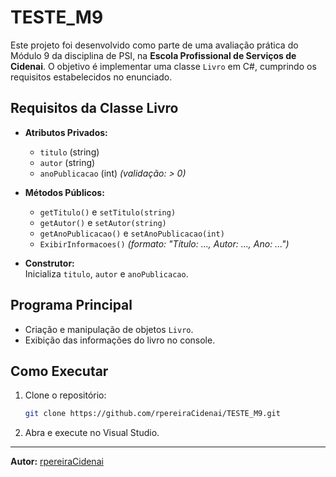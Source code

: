 # TESTE_M9

Este projeto foi desenvolvido como parte de uma avaliação prática do Módulo 9 da disciplina de PSI, na **Escola Profissional de Serviços de Cidenai**. O objetivo é implementar uma classe `Livro` em C#, cumprindo os requisitos estabelecidos no enunciado.

## Requisitos da Classe Livro

- **Atributos Privados:**
  - `titulo` (string)
  - `autor` (string)
  - `anoPublicacao` (int) *(validação: > 0)*

- **Métodos Públicos:**
  - `getTitulo()` e `setTitulo(string)`
  - `getAutor()` e `setAutor(string)`
  - `getAnoPublicacao()` e `setAnoPublicacao(int)`
  - `ExibirInformacoes()` *(formato: "Título: ..., Autor: ..., Ano: ...")*

- **Construtor:**  
  Inicializa `titulo`, `autor` e `anoPublicacao`.

## Programa Principal

- Criação e manipulação de objetos `Livro`.
- Exibição das informações do livro no console.

## Como Executar

1. Clone o repositório:
    ```bash
    git clone https://github.com/rpereiraCidenai/TESTE_M9.git
    ```
2. Abra e execute no Visual Studio.

---

**Autor:** [rpereiraCidenai](https://github.com/rpereiraCidenai/TESTE_M9)
